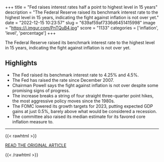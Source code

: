 +++
title = "Fed raises interest rates half a point to highest level in 15 years"
description = "The Federal Reserve raised its benchmark interest rate to the highest level in 15 years, indicating the fight against inflation is not over yet."
date = "2022-12-15 10:23:57"
slug = "639af59af7336d6451415998"
image = "https://i.imgur.com/PnTQuB4.jpg"
score = "1133"
categories = ['inflation', 'level', 'percentage']
+++

The Federal Reserve raised its benchmark interest rate to the highest level in 15 years, indicating the fight against inflation is not over yet.

## Highlights

- The Fed raised its benchmark interest rate to 4.25% and 4.5%.
- The Fed has raised the rate since December 2007.
- Chairman Powell says the fight against inflation is not over despite some promising signs of progress.
- The increase breaks a string of four straight three-quarter point hikes, the most aggressive policy moves since the 1980s.
- The FOMC lowered its growth targets for 2023, putting expected GDP gains at just 0.5%, barely above what would be considered a recession.
- The committee also raised its median estimate for its favored core inflation measure to.

---

{{< rawhtml >}}
  <p class="article-category">
    <a target="_blank" href="https://www.cnbc.com/2022/12/14/fed-rate-decision-december-2022.html">READ THE ORIGINAL ARTICLE</a>
  </p>
{{< /rawhtml >}}
